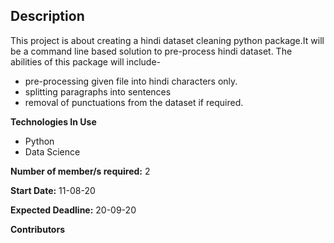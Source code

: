 ## Description
This project is about creating a hindi dataset cleaning python package.It will be a command line based solution to pre-process hindi dataset.
The abilities of this package will include-
  - pre-processing given file into hindi characters only.
  - splitting paragraphs into sentences
  - removal of punctuations from the dataset if required.
   

**Technologies In Use**
- Python
- Data Science

**Number of member/s required:** 2

**Start Date:** 11-08-20

**Expected Deadline:** 20-09-20

**Contributors**
[<Naman Jain>](https://github.com/naman-jain-1403)
[<Chhavi Trivedi>](https://github.com/Chhavi-Trivedi)


